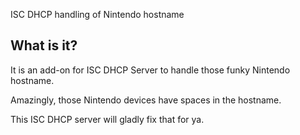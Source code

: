 ISC DHCP handling of Nintendo hostname

## What is it?

It is an add-on for ISC DHCP Server to handle those funky Nintendo hostname.

Amazingly, those Nintendo devices have spaces in the hostname.

This ISC DHCP server will gladly fix that for ya.


